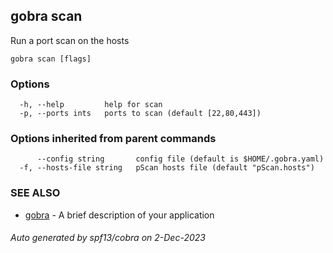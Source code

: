 ## gobra scan

Run a port scan on the hosts

```
gobra scan [flags]
```

### Options

```
  -h, --help         help for scan
  -p, --ports ints   ports to scan (default [22,80,443])
```

### Options inherited from parent commands

```
      --config string       config file (default is $HOME/.gobra.yaml)
  -f, --hosts-file string   pScan hosts file (default "pScan.hosts")
```

### SEE ALSO

* [gobra](gobra.md)	 - A brief description of your application

###### Auto generated by spf13/cobra on 2-Dec-2023
